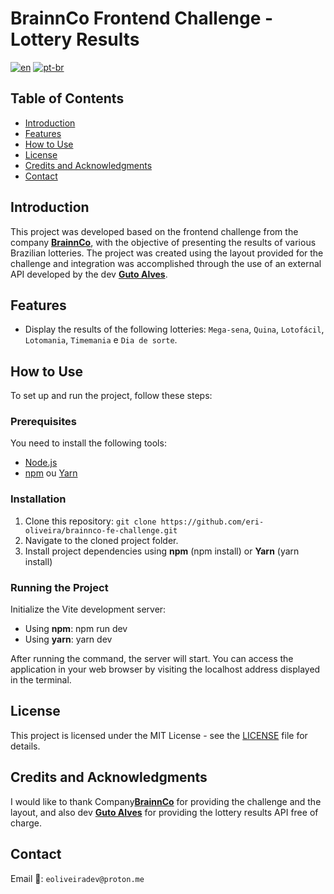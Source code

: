 # BrainnCo Frontend Challenge - Lottery Results

[![en](https://img.shields.io/badge/lang-en-red.svg)](https://github.com/eri-oliveira/brainnco-fe-challenge/blob/main/README-en.md)
[![pt-br](https://img.shields.io/badge/lang-pt--br-green.svg)](https://github.com/eri-oliveira/brainnco-fe-challenge/blob/main/README.md)

## Table of Contents

- [Introduction](#introduction)
- [Features](#features)
- [How to Use](#how-to-use)
- [License](#license)
- [Credits and Acknowledgments](#credits-and-acknowledgments)
- [Contact](#contact)

## Introduction

This project was developed based on the frontend challenge from the company [**BrainnCo**](https://github.com/brainnco-exs/readme-frontend), with the objective of presenting the results of various Brazilian lotteries.
The project was created using the layout provided for the challenge and integration was accomplished through the use of an external API developed by the dev [**Guto Alves**](https://github.com/guto-alves/loterias-api).

## Features

- Display the results of the following lotteries: `Mega-sena`, `Quina`, `Lotofácil`, `Lotomania`, `Timemania` e `Dia de sorte`.

## How to Use

To set up and run the project, follow these steps:

### Prerequisites

You need to install the following tools:

- [Node.js](https://nodejs.org/)
- [npm](https://www.npmjs.com/) ou [Yarn](https://yarnpkg.com/)

### Installation

1. Clone this repository: `git clone https://github.com/eri-oliveira/brainnco-fe-challenge.git`
2. Navigate to the cloned project folder.
3. Install project dependencies using **npm** (npm install) or **Yarn** (yarn install)

### Running the Project

Initialize the Vite development server:

- Using **npm**: npm run dev
- Using **yarn**: yarn dev

After running the command, the server will start. You can access the application in your web browser by visiting the localhost address displayed in the terminal.

## License

This project is licensed under the MIT License - see the [LICENSE](LICENSE) file for details.

## Credits and Acknowledgments

I would like to thank Company[**BrainnCo**](https://github.com/brainnco-exs/readme-frontend) for providing the challenge and the layout, and also dev [**Guto Alves**](https://github.com/guto-alves/loterias-api) for providing the lottery results API free of charge.

## Contact

Email 💌: `eoliveiradev@proton.me`
